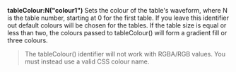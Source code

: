 <a name="tableColour"><h3 style="padding-top: 40px; margin-top: 40px;"></h3></a>
**tableColour:N("colour1")** Sets the colour of the table's waveform, where N is the table number, starting at 0 for the first table. If you leave this identifier out default colours will be chosen for the tables. If the table size is equal or less than two, the colours passed to tableColour() will form a gradient fill or three colours.  
>The tableColour() identifier will not work with RGBA/RGB values. You must instead use a valid CSS colour name.

<!--UPDATE WIDGET_IN_CSOUND
    SIdent sprintf "tableColour:0(%d, %d, %d) ", rnd(255), rnd(255), rnd(255)
    SIdentifier strcat SIdentifier, SIdent  
-->